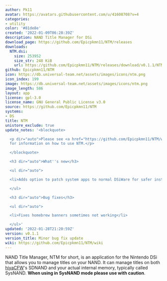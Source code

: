 ```yaml
---
author: Pk11
avatar: https://avatars.githubusercontent.com/u/41608708?v=4
categories:
- utility
color: '#81de8e'
created: '2022-01-09T06:28:39Z'
description: NAND Title Manager for DSi
download_page: https://github.com/Epicpkmn11/NTM/releases
downloads:
  NTM.dsi:
    size: 253952
    size_str: 248 KiB
    url: https://github.com/Epicpkmn11/NTM/releases/download/v0.1.1/NTM.dsi
github: Epicpkmn11/NTM
icon: https://db.universal-team.net/assets/images/icons/ntm.png
icon_index: 199
image: https://db.universal-team.net/assets/images/icons/ntm.png
image_length: 586
layout: app
license: gpl-3.0
license_name: GNU General Public License v3.0
source: https://github.com/Epicpkmn11/NTM
systems:
- DS
title: NTM
unistore_exclude: true
update_notes: '<blockquote>

  <p dir="auto">Please see <a href="https://github.com/Epicpkmn11/NTM/wiki">the wiki</a>
  for information on how to use NTM.</p>

  </blockquote>

  <h3 dir="auto">What''s new</h3>

  <ul dir="auto">

  <li>Adds option to patch system apps to normal DSiWare for safer installation</li>

  </ul>

  <h3 dir="auto">Bug fixes</h3>

  <ul dir="auto">

  <li>Fixes homebrew banners sometimes not working</li>

  </ul>'
updated: '2022-01-28T21:20:59Z'
version: v0.1.1
version_title: Minor bug fix update
wiki: https://github.com/Epicpkmn11/NTM/wiki
---
```

NAND Title Manager, NTM for short, is an application for the Nintendo DSi that allows you to manage titles on your NAND. It can manage titles on both [hiyaCFW](https://wiki.ds-homebrew.com/hiyacfw/)'s SDNAND and your actual internal memory, typically called SysNAND. **When using in SysNAND mode please use with caution**.